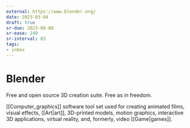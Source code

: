 ```yaml
---
external: https://www.blender.org/
date: 2023-03-04
draft: true
sr-due: 2023-08-08
sr-ease: 249
sr-interval: 83
tags:
- inbox
---
```


# Blender

Free and open source 3D creation suite. Free as in freedom.

[[Computer_graphics]] software tool set used for creating animated films, visual
effects, [[Art|art]], 3D-printed models, motion graphics, interactive 3D
applications, virtual reality, and, formerly, video [[Game|games]].
